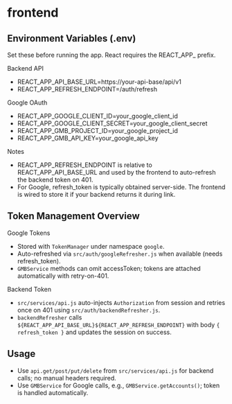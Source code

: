 # frontend

## Environment Variables (.env)

Set these before running the app. React requires the REACT_APP_ prefix.

Backend API
- REACT_APP_API_BASE_URL=https://your-api-base/api/v1
- REACT_APP_REFRESH_ENDPOINT=/auth/refresh

Google OAuth
- REACT_APP_GOOGLE_CLIENT_ID=your_google_client_id
- REACT_APP_GOOGLE_CLIENT_SECRET=your_google_client_secret
- REACT_APP_GMB_PROJECT_ID=your_google_project_id
- REACT_APP_GMB_API_KEY=your_google_api_key

Notes
- REACT_APP_REFRESH_ENDPOINT is relative to REACT_APP_API_BASE_URL and used by the frontend to auto-refresh the backend token on 401.
- For Google, refresh_token is typically obtained server-side. The frontend is wired to store it if your backend returns it during link.

## Token Management Overview

Google Tokens
- Stored with `TokenManager` under namespace `google`.
- Auto-refreshed via `src/auth/googleRefresher.js` when available (needs refresh_token).
- `GMBService` methods can omit accessToken; tokens are attached automatically with retry-on-401.

Backend Token
- `src/services/api.js` auto-injects `Authorization` from session and retries once on 401 using `src/auth/backendRefresher.js`.
- `backendRefresher` calls `${REACT_APP_API_BASE_URL}${REACT_APP_REFRESH_ENDPOINT}` with body `{ refresh_token }` and updates the session on success.

## Usage

- Use `api.get/post/put/delete` from `src/services/api.js` for backend calls; no manual headers required.
- Use `GMBService` for Google calls, e.g., `GMBService.getAccounts()`; token is handled automatically.
